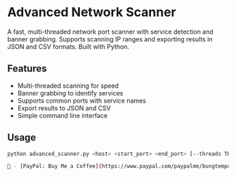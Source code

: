 # Advanced Network Scanner

A fast, multi-threaded network port scanner with service detection and banner grabbing.
Supports scanning IP ranges and exporting results in JSON and CSV formats.
Built with Python.

## Features

- Multi-threaded scanning for speed
- Banner grabbing to identify services
- Supports common ports with service names
- Export results to JSON and CSV
- Simple command line interface

## Usage

```bash
python advanced_scanner.py <host> <start_port> <end_port> [--threads THREADS] [--json] [--csv]

🍺 - [PayPal: Buy Me a Coffee](https://www.paypal.com/paypalme/bungtempong99)
